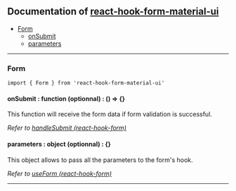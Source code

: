## Documentation of [react-hook-form-material-ui](https://github.com/BigChicChicken/react-hook-form-material-ui)

- [Form](#form)
  - [onSubmit](#onSubmit)
  - [parameters](#parameters)

---

### <a id="form">Form</a>

`import { Form } from 'react-hook-form-material-ui'`

#### <a id="onSubmit">onSubmit</a> : function (optionnal) : () => {}

This function will receive the form data if form validation is successful.

*Refer to [handleSubmit (react-hook-form)](https://react-hook-form.com/api/useform/handlesubmit)*

#### <a id="parameters">parameters</a> : object (optionnal) : {}

This object allows to pass all the parameters to the form's hook.

*Refer to [useForm (react-hook-form)](https://react-hook-form.com/api/useform)*

---
